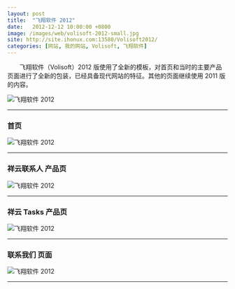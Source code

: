 ```yaml
---
layout: post
title:  "飞翔软件 2012"
date:   2012-12-12 10:00:00 +0800
image: /images/web/volisoft-2012-small.jpg
site: http://site.ihonux.com:13580/Volisoft2012/
categories: [网站, 我的网站, Volisoft, 飞翔软件]
---
```


　　飞翔软件（Volisoft）2012 版使用了全新的模板，对首页和当时的主要产品页面进行了全新的包装，已经具备现代网站的特征。其他的页面继续使用 2011 版的内容。

![飞翔软件 2012]({{site.baseurl}}/images/web/飞翔软件2012-0.png)

------

<h3>首页</h3>

![飞翔软件 2012]({{site.baseurl}}/images/web/飞翔软件2012-Volisoft-首页.png)

------

<h3>祥云联系人 产品页</h3>

![飞翔软件 2012]({{site.baseurl}}/images/web/飞翔软件2012-Volisoft-祥云-xContacts.png)

------

<h3>祥云 Tasks 产品页</h3>

![飞翔软件 2012]({{site.baseurl}}/images/web/飞翔软件2012-Volisoft-祥云-xTasks.png)

------

<h3>联系我们 页面</h3>

![飞翔软件 2012]({{site.baseurl}}/images/web/飞翔软件2012-Volisoft-联系我们.png)

------